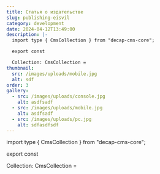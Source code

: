 ```yaml
---
title: Статья о издательстве
slug: publishing-eisvil
category: development
date: 2024-04-12T13:49:00
description: |-
  import type { CmsCollection } from "decap-cms-core";

  export const 

  Collection: CmsCollection =
thumbnail:
  src: /images/uploads/mobile.jpg
  alt: sdf
order: 3
gallery:
  - src: /images/uploads/console.jpg
    alt: asdfsadf
  - src: /images/uploads/mobile.jpg
    alt: asdfsadf
  - src: /images/uploads/pc.jpg
    alt: sdfasdfsdf
---
```


import type { CmsCollection } from "decap-cms-core";

export const

Collection: CmsCollection =
